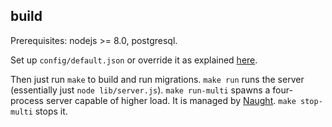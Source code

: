 build
-----

Prerequisites: nodejs >= 8.0, postgresql.

Set up `config/default.json` or override it as explained [here](https://github.com/lorenwest/node-config).

Then just run `make` to build and run migrations. `make run` runs the server (essentially just `node lib/server.js`). `make run-multi` spawns a four-process server capable of higher load. It is managed by [Naught](https://github.com/andrewrk/naught). `make stop-multi` stops it.

